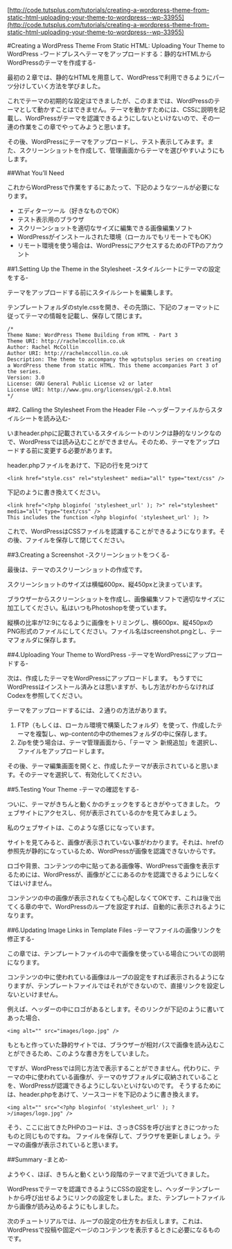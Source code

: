 [http://code.tutsplus.com/tutorials/creating-a-wordpress-theme-from-static-html-uploading-your-theme-to-wordpress--wp-33955](http://code.tutsplus.com/tutorials/creating-a-wordpress-theme-from-static-html-uploading-your-theme-to-wordpress--wp-33955)

#Creating a WordPress Theme From Static HTML: Uploading Your Theme to WordPress
-ワードプレスへテーマをアップロードする：静的なHTMLからWordPressのテーマを作成する-  

最初の２章では、静的なHTMLを用意して、WordPressで利用できるようにパーツ分けしていく方法を学びました。

これでテーマの初期的な設定はできましたが、このままでは、WordPressのテーマとして動かすことはできません。テーマを動かすためには、CSSに説明を記載し、WordPressがテーマを認識できるようにしないといけないので、その一連の作業をこの章でやってみようと思います。

その後、WordPressにテーマをアップロードし、テスト表示してみます。また、スクリーンショットを作成して、管理画面からテーマを選びやすいようにもします。

##What You’ll Need

これからWordPressで作業をするにあたって、下記のようなツールが必要になります。

* エディターツール（好きなものでOK）
* テスト表示用のブラウザ
* スクリーンショットを適切なサイズに編集できる画像編集ソフト
* WordPressがインストールされた環境（ローカルでもリモートでもOK）
* リモート環境を使う場合は、WordPressにアクセスするためのFTPのアカウント


##1.Setting Up the Theme in the Stylesheet
-スタイルシートにテーマの設定をする-

テーマをアップロードする前にスタイルシートを編集します。

テンプレートフォルダのstyle.cssを開き、その先頭に、下記のフォーマットに従ってテーマの情報を記載し、保存して閉じます。

```
/*
Theme Name: WordPress Theme Building from HTML - Part 3
Theme URI: http://rachelmccollin.co.uk
Author: Rachel McCollin
Author URI: http://rachelmccollin.co.uk
Description: The theme to accompany the wptutsplus series on creating a WordPress theme from static HTML. This theme accompanies Part 3 of the series.
Version: 3.0
License: GNU General Public License v2 or later
License URI: http://www.gnu.org/licenses/gpl-2.0.html
*/
```

##2. Calling the Stylesheet From the Header File
-ヘッダーファイルからスタイルシートを読み込む-

いまheader.phpに記載されているスタイルシートのリンクは静的なリンクなので、WordPressでは読み込むことができません。そのため、テーマをアップロードする前に変更する必要があります。

header.phpファイルをあけて、下記の行を見つけて

```
<link href="style.css" rel="stylesheet" media="all" type="text/css" />
```

下記のように書き換えてください。

```
<link href="<?php bloginfo( 'stylesheet_url' ); ?>" rel="stylesheet" media="all" type="text/css" />
This includes the function <?php bloginfo( 'stylesheet_url' ); ?> 
```

これで、WordPressはCSSファイルを認識することができるようになります。その後、ファイルを保存して閉じてください。

##3.Creating a Screenshot
-スクリーンショットをつくる-

最後は、テーマのスクリーンショットの作成です。

スクリーンショットのサイズは横幅600px、縦450pxと決まっています。

ブラウザーからスクリーンショットを作成し、画像編集ソフトで適切なサイズに加工してください。私はいつもPhotoshopを使っています。

縦横の比率が12:9になるように画像をトリミングし、横600px、縦450pxのPNG形式のファイルにしてください。ファイル名はscreenshot.pngとし、テーマフォルダに保存します。

##4.Uploading Your Theme to WordPress
-テーマをWordPressにアップロードする-

次は、作成したテーマをWordPressにアップロードします。
もうすでにWordPressはインストール済みとは思いますが、もし方法がわからなければCodexを参照してください。

テーマをアップロードするには、２通りの方法があります。

1. FTP（もしくは、ローカル環境で構築したフォルダ）を使って、作成したテーマを複製し、wp-contentの中のthemesフォルダの中に保存します。
2. Zipを使う場合は、テーマ管理画面から、「テーマ ＞ 新規追加」を選択し、ファイルをアップロードします。

その後、テーマ編集画面を開くと、作成したテーマが表示されていると思います。そのテーマを選択して、有効化してください。

##5.Testing Your Theme
-テーマの確認をする-

ついに、テーマがきちんと動くかのチェックをするときがやってきました。
ウェブサイトにアクセスし、何が表示されているのかを見てみましょう。

私のウェブサイトは、このような感じになっています。

サイトを見てみると、画像が表示されていない事がわかります。それは、hrefの参照先が静的になっているため、WordPressが画像を認識できないからです。

ロゴや背景、コンテンツの中に貼ってある画像等、WordPressで画像を表示するためには、WordPressが、画像がどこにあるのかを認識できるようにしなくてはいけません。

コンテンツの中の画像が表示されなくても心配しなくてOKです、これは後で出てくる章の中で、WordPressのループを設定すれば、自動的に表示されるようになります。

##6.Updating Image Links in Template Files
-テーマファイルの画像リンクを修正する-

この章では、テンプレートファイルの中で画像を使っている場合についての説明になります。

コンテンツの中に使われている画像はループの設定をすれば表示されるようになりますが、テンプレートファイルではそれができないので、直接リンクを設定しないといけません。

例えば、ヘッダーの中にロゴがあるとします。そのリンクが下記のように書いてあった場合、

```
<img alt="" src="images/logo.jpg" />
```

もともと作っていた静的サイトでは、ブラウザーが相対パスで画像を読み込むことができるため、このような書き方をしていました。

ですが、WordPressでは同じ方法で表示することができません。代わりに、テーマの中に使われている画像が、テーマのサブフォルダに収納されていることを、WordPressが認識できるようにしないといけないのです。
そうするためには、header.phpをあけて、ソースコードを下記のように書き換えます。

```
<img alt="" src="<?php bloginfo( 'stylesheet_url' ); ?>/images/logo.jpg" />
```

そう、ここに出てきたPHPのコードは、さっきCSSを呼び出すときにつかったものと同じものですね。
ファイルを保存して、ブラウザを更新しましょう。テーマの画像が表示されていると思います。

##Summary
-まとめ-

ようやく、ほぼ、きちんと動くという段階のテーマまで近づいてきました。

WordPressでテーマを認識できるようにCSSの設定をし、ヘッダーテンプレートから呼び出せるようにリンクの設定をしました。また、テンプレートファイルから画像が読み込めるようにもしました。

次のチュートリアルでは、ループの設定の仕方をお伝えします。これは、WordPressで投稿や固定ページのコンテンツを表示するときに必要になるものです。
